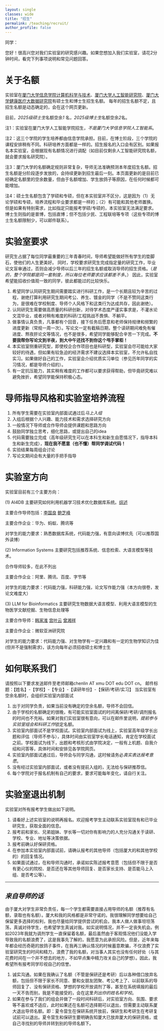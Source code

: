 ```yaml
---
layout: single
classes: wide
title: "招生"
permalink: /teaching/recruit/
author_profile: false
---
```


同学：

您好！很高兴您对我们实验室的研究感兴趣。如果您想加入我们实验室，请花2分钟时间，看完下列事项说明和常见问题回答。

# 关于名额

实验室在[厦门大学信息学院计算机科学与技术](https://informatics.xmu.edu.cn/)、[厦门大学人工智能研究院](https://iai.xmu.edu.cn/)、[厦门大学健康医疗大数据研究院](https://nidshm.xmu.edu.cn/)有硕士生和博士生招生名额。
每年的招生名额不定，且招生名额是动态确定的，会在这个网页更新。

目前，*2025级硕士生*名额空余*1* 名，*2025级博士生*名额空余*2*名。

注1：实验室在厦门大学人工智能学院招生，*不是厦门大学信息学院人工智能系*。

注2：这三个学院的学生培养都由信息学院承担。目前，在博士阶段，三个学院的课程安排稍有不同。科研培养方面都是一样的。招生报名的入口会有区别。如果报名本实验室，会根据现有名额情况进行调配（如目前仅剩余人工智能研究院名额，就会要求报名研究院）。

注3：厦门大学的名额确定规则非常复杂，导师无法准确预测本年度招生名额。招生名额是分阶段逐步发放的，会持续更新到招生最后一刻。本页面更新的是目前已经确定名额里的空余数量，但由于名额增加、学生放鸽子等原因，在任何时候都可能增加。

注4：硕士生名额包含了学硕和专硕，但在本实验室并不区分，这是因为（1）无论学硕和专硕，培养流程和毕业要求都是一样的；（2）有可能和其他老师置换。但是如果有特别需求，比如指定只能报考学硕/专硕的，本实验室无法满足要求。博士生则指的是普博，包括直博；但不包括少民、工程联培等专项（这些专项的博士生名额限制少，可以邮件联系）。

# 实验室要求

研究生占据了每位同学最重要的三年青春时间，导师希望能做好所有学生的垫脚石，使他们的人生更美好。
同时，学校要求研究生完成指定量的研究工作，毕业论文盲审通过，否则会减少导师以后三年的招生名额或取消导师的招生资格。（*是的，整个学院都是同一套制度，所以每位老师要求应该都差不多*。）
因此，实验室希望能招收价值观一致的同学，彼此都能过的比较快乐。
1. 希望同学认同研究生期间需要踏实进行科研工作，是一个长期且较为辛苦的过程，谢绝打算利用研究生期间考公、养生、镀金的同学（不是不赞同这类行为，是很难在学校制度、导师个人风格下和这类行为达成共存，因此谢绝）。
2. 认同研究生需要做高质量的科研创新，对待学术态度严谨实事求是，不灌水论文混毕业，或者对稍有难度的科研/工程挑战不畏惧、不躺平。
3. 做事情认真负责，凡事都有个回音，接下任务后愿意和老师保持规律和频繁的进度更新（常规一周一次）。写论文一定有截稿日期，整个读研期间难免有催进度、熬夜肝论文等情况，也不是很多，希望同学能够配合辛苦一下完成。**不要我帮你写论文到半夜，到大中午还找不到你这个甩手掌柜！**
4. 本实验室侧重研究型，即使校企合作项目也是科研型，实验室会尽可能给大家较好的待遇，但如果有较急迫的经济需求不建议选择本实验室，不允许私自找实习。如果做好自己的工作，实验室会介绍优质实习单位（参见历年同学的实习情况，都是导师介绍的）。
5. 有一定抗压能力，其实稍有难度的工作都可以要求获得帮助，但毕竟研究难以避免挫折，希望同学能保持积极心态。

# 导师指导风格和实验室培养流程

1. 所有学生需要在实验室内部面试通过后*马上入组*
2. 入组后根据个人兴趣、能力技术和需求选择研究方向
3. 一般情况下导师或合作导师会提供课题和思路方向
4. 鼓励同学独立思考，细化思路，或提出自己的idea
5. 代码需要独立完成（高年级研究生可以在本科生和新生自愿情况下，指导本科生和新生完成），**现在我不愿意（也不懂）帮同学调试代码！**
6. 实验结果每周组会讨论
7. 写论文期间会有大量的手把手指导

# 实验室方向

实验室目前有三个主要方向：

(1) AI4DB
主要研究如何利用机器学习技术优化数据库系统。[综述](https://dbgroup.cs.tsinghua.edu.cn/ligl/papers/joc19-ai4db-cn.pdf)

主要合作导师包括：[李国良](https://dbgroup.cs.tsinghua.edu.cn/ligl/index_cn.html#:~:text=%E6%9D%8E%E5%9B%BD%E8%89%AF%EF%BC%8C%E6%B8%85%E5%8D%8E%E5%A4%A7%E5%AD%A6) [鲍芝峰](https://baozhifeng.net/#:~:text=Zhifeng%20Bao.%20I%20lead%20the%20Big%20Data%20and)

主要合作企业：华为、蚂蚁、腾讯等

对学生的能力要求：熟悉数据库系统，代码能力强，有意向读博优先（可以推荐国外读博）

(2) Information Systems
主要研究包括推荐系统、信息检索、大语言模型等技术。

合作导师较多，在此不列出

主要合作企业：阿里、腾讯、百度、字节等

对学生的能力要求：代码能力强，科研能力强，论文写作能力强（本方向很卷，发论文难度大）

(3) LLM for Bioinformatics
主要研究生物数据大语言模型、利用大语言模型的生物医学文献挖掘、生物信息处理等

主要合作导师：[韩家淮](https://hanlab.xmu.edu.cn/) [宫叶云](https://www.microsoft.com/en-us/research/people/yegong/#:~:text=Dr.%20Yeyun%20Gong%20is%20a%20principal%20research%20manager?msockid=383090560f1265ff0623807a0b126799) [曾湘祥](http://csee.hnu.edu.cn/people/zengxiangxiang#:~:text=%E6%9B%BE%E6%B9%98%E7%A5%A5-%E6%B9%96%E5%A4%A7%E4%BF%A1%E6%81%AF) 

主要合作企业：微软亚洲研究院

对学生的能力要求：代码能力强、对生物学有一定兴趣和有一定的生物学知识为佳(但并不是强制需求)，该方向每年必须招收硕士和博士生

# 如何联系我们

请按照以下要求发送邮件至老师邮箱chenlin AT xmu DOT edu DOT cn。
邮件标题：【姓名】-【学校】-【专业】-【读研年份】-【保研/考研/实习】
当实验室有空余名额时，会组织实验室内部面试

1. 出于对同学负责，如果当前没有确定的空余名额，导师不会回信。
2. 由于学校的名额确定的很晚，有可能实验室面试的时间离保研/考研/调剂报名的时间也不充裕。如果对我们实验室很有意向，可以在邮件里说明，*提前参与实验室组会和科研工作*锁定名额。
3. 实验室内部面试不是学校面试。实验室内部面试为线上，实验室高年级学长出题和评估（导师不参与），具体时间由实验室学长电话通知，肯定在学校面试之前。学校面试为线下，出题和考核形式由学院决定，一般有上机题、自我介绍和问答等，具体时间和安排见各学院网页。
4. 实验室内部面试通过后，导师会与同学沟通，这时候请务必*真实表达报考意愿*。
5. 没有经过实验室内部面试，或者没有提前入组的，无法给与保研推荐信。
6. 每个学院对于报名机制有自己的要求，要求可能每年变化，请自行关注。
		
# 实验室退出机制

实验室对所有报考学生做出如下说明。

1. 请看好上述实验室的说明再报名。欢迎报考学生主动联系实验室现有和已毕业研究生，获取全面的信息。
2. 报考前和家长、兄弟姐妹、学长等一切对你有影响力的人充分沟通关于读研、学校、专业、地址等决策依据。
3. 报考前确认好保研资格。
4. 在参加本实验室内部面试前，请确认报考的其他导师（包括厦大的和其他学校的）的回复情况。
5. 如果面试通过，在和导师沟通时，承诺如实陈述报考意愿（包括但不限于是否有更心仪的院校、是否还在等其他导师回复、是否家长支持、是否能马上入组、是否考公等）。

---
*来自导师的话*
---

由于厦大对学生非常负责任，每一个学生都需要直接占用导师的名额（推荐有名额，录取也有名额）。厦大和我的风格都是非常守诺的。我很理解同学想要给自己保留更多选择的权利，我也尽量给同学提供尝试的机会。我本人做人做事坦坦荡荡，真诚对待学生，也希望学生真诚对我。如实说明情况，并不一定丧失机会。例如2023年我就为调剂学生一直保留着名额，最后虽然由于客观情况他们没能入学导致我的名额浪费了，这是我事先了解的，我愿意为此承担风险。但是，近年来每年都会经历奇葩的放鸽子事件，在我再三确认情况的时候蓄意欺骗，不仅浪费了实验室研究生的时间和精力，浪费了我的名额，对当事人其实也没有任何好处（与其花费时间在一个并不想去的地方，不如早点集中精力攻关自己的梦想）。因此，我希望所有报考同学珍视自己的信誉。

1. 诚实沟通。如果在我确认了名额（不管是保研还是考研）后以各种借口放弃名额，包括但不限于家长不同意、要和女朋友团聚、考公考上了、以前联系的导师回复了、没有保研资格、梦想的学校开放调剂了等，甚至在系统填报的最后一天不告而别，我是不能接受的，会在这里*列出你的姓名和学校*。
2. 如果在参与了我们的组会并做了一段时间科研后，对实验室方向、氛围、要求等不喜欢或不适应，此时如果还在名额可选择期可以退出，但需要主动联系厦大退出导师名额。即：夏令营生在保研系统开放前，保研生和考研生在考研复试前可以退出。夏令营生和保研生要明确告知厦大已放弃厦大的保研资格，或自己寻找别的导师并转到别的导师名额下。
